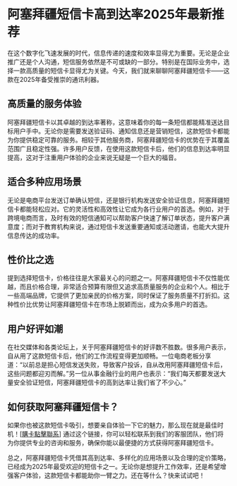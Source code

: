 # 阿塞拜疆短信卡高到达率2025年最新推荐

在这个数字化飞速发展的时代，信息传递的速度和效率显得尤为重要。无论是企业推广还是个人沟通，短信服务依然是不可或缺的一部分。特别是在国际业务中，选择一款高质量的短信卡显得尤为关键。今天，我们就来聊聊阿塞拜疆短信卡——这款在2025年备受推崇的通讯利器。

## 高质量的服务体验

阿塞拜疆短信卡以其卓越的到达率著称，这意味着你的每一条短信都能精准送达目标用户手中。无论你是需要发送验证码、通知信息还是营销短信，这款短信卡都能为你提供稳定可靠的服务。相较于其他服务商，阿塞拜疆短信卡的优势在于其覆盖范围广且稳定性强。许多用户反馈，在使用这款短信卡后，他们的信息到达率明显提高，这对于注重用户体验的企业来说无疑是一个巨大的福音。

## 适合多种应用场景

无论是电商平台发送订单确认短信，还是银行机构发送安全验证信息，阿塞拜疆短信卡都能轻松应对。它的灵活性和高效性让它成为各行业用户的首选。例如，对于跨境电商而言，及时有效的短信通知可以帮助客户快速了解订单状态，提升客户满意度；而对于教育机构来说，通过短信卡发送重要通知或活动邀请，也能大大提升信息传达的成功率。

## 性价比之选

提到选择短信卡，价格往往是大家最关心的问题之一。阿塞拜疆短信卡不仅性能优越，而且价格合理，非常适合预算有限但又追求高质量服务的企业和个人。相比于一些高端品牌，它提供了更加亲民的价格方案，同时保证了服务质量不打折扣。这种性价比优势让阿塞拜疆短信卡在市场上脱颖而出，成为众多用户的首选。

## 用户好评如潮

在社交媒体和各类论坛上，关于阿塞拜疆短信卡的好评数不胜数。很多用户表示，自从用了这款短信卡后，他们的工作流程变得更加顺畅。一位电商老板分享道：“以前总是担心短信发送失败，导致客户投诉，自从改用阿塞拜疆短信卡后，这些问题都迎刃而解。”另一位从事金融行业的用户也表示：“我们每天都要发送大量安全验证短信，阿塞拜疆短信卡的高到达率让我们省了不少心。”

## 如何获取阿塞拜疆短信卡？

如果你也被这款短信卡吸引，想要亲自体验一下它的魅力，那么现在就是最佳时机！[[購卡點擊聯系](https://t.me/s/SXDXQF)] 通过这个链接，你可以轻松联系到我们的客服团队，他们将为你提供专业的咨询和服务，确保你能以最便捷的方式获得阿塞拜疆短信卡。

总之，阿塞拜疆短信卡凭借其高到达率、多样化的应用场景以及合理的定价策略，已经成为2025年最受欢迎的短信卡之一。无论你是想提升工作效率，还是希望增强客户体验，这款短信卡都能助你一臂之力。还在等什么？快来试试吧！